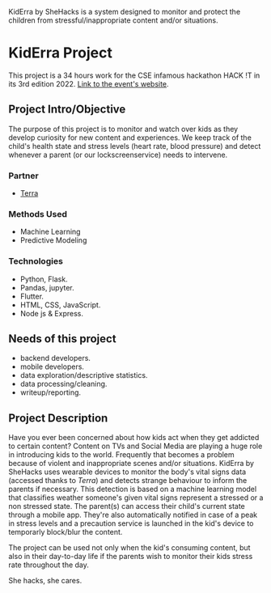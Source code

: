 KidErra by SheHacks is a system designed to monitor and protect the children from stressful/inappropriate content and/or situations.

# KidErra Project
This project is a 34 hours work for the CSE infamous hackathon HACK !T in its 3rd edition 2022.  [Link to the event's website](https://cse-hackit-2k22.cse.club/?fbclid=IwAR3mTsmTSrF91ot9eii6jG55SYlqSoPK5IoJvoXt3-ZRPgeSyOfutvy8nYo).

## Project Intro/Objective
The purpose of this project is to monitor and watch over kids as they develop curiosity for new content and experiences. 
We keep track of the child's health state and stress levels (heart rate, blood pressure) and detect whenever a parent (or our lockscreenservice) needs to intervene.

### Partner
* [Terra](https://tryterra.co/)

### Methods Used
* Machine Learning
* Predictive Modeling

### Technologies 
* Python, Flask.
* Pandas, jupyter.
* Flutter.
* HTML, CSS, JavaScript.
* Node js & Express.

## Needs of this project

- backend developers.
- mobile developers.
- data exploration/descriptive statistics.
- data processing/cleaning.
- writeup/reporting.

## Project Description
Have you ever been concerned about how kids act when they get addicted to certain content? 
Content on TVs and Social Media are playing a huge role in introducing kids to the world. Frequently that becomes a problem because of violent and inappropriate scenes and/or situations.
KidErra by SheHacks uses wearable devices to monitor the body's vital signs data (accessed thanks to *Terra*) and detects strange behaviour to inform the parents if necessary. 
This detection is based on a machine learning model that classifies weather someone's given vital signs represent a stressed or a non stressed state.
The parent(s) can access their child's current state through a mobile app. They're also automatically notified in case of a peak in stress levels and a precaution service is launched in the kid's device to temporarly block/blur the content.

The project can be used not only when the kid's consuming content, but also in their day-to-day life if the parents wish to monitor their kids stress rate throughout the day.

She hacks, she cares.

